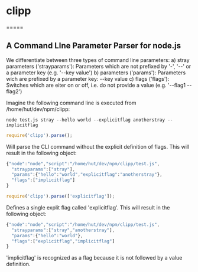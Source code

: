 # clipp
=====

## A Command LIne Parameter Parser for node.js

We differentiate between three types of command line parameters:
 a) stray parameters ('strayparams'): Parameters which are not prefixed by '-', '--' or a parameter key (e.g. '--key value')
 b) parameters ('params'): Parameters wich are prefixed by a parameter key: --key value
 c) flags ('flags'): Switches which are eiter on or off, i.e. do not provide a value (e.g. '--flag1 --flag2')

Imagine the following command line is executed from /home/hut/dev/npm/clipp: 

    node test.js stray --hello world --explicitflag anotherstray --implicitflag

```javascript
require('clipp').parse();
```

Will parse the CLI command without the explicit definition of flags. This will result in the following object:
```javascript
{"node":"node","script":"/home/hut/dev/npm/clipp/test.js",
  "strayparams":["stray"],
  "params":{"hello":"world","explicitflag":"anotherstray"},
  "flags":["implicitflag"]
}
```

```javascript
require('clipp').parse(['explicitflag']);
```

Defines a single explit flag called 'explicitflag'. This will result in the following object:
```javascript
{"node":"node","script":"/home/hut/dev/npm/clipp/test.js",
  "strayparams":["stray","anotherstray"],
  "params":{"hello":"world"},
  "flags":["explicitflag","implicitflag"]
}
```

'implicitflag' is recognized as a flag because it is not followed by a value definition.


